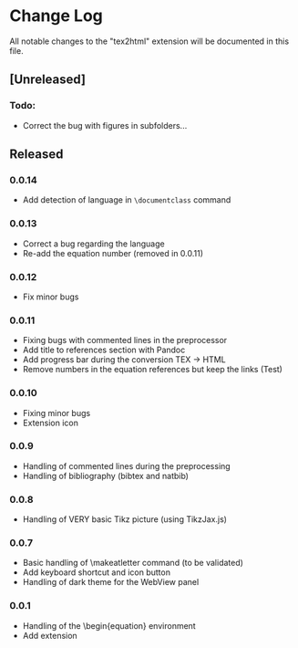 # Change Log

All notable changes to the "tex2html" extension will be documented in this file.

## [Unreleased]

### Todo:

- Correct the bug with figures in subfolders...

## Released

### 0.0.14

- Add detection of language in `\documentclass` command

### 0.0.13

- Correct a bug regarding the language
- Re-add the equation number (removed in 0.0.11)

### 0.0.12

- Fix minor bugs

### 0.0.11

- Fixing bugs with commented lines in the preprocessor
- Add title to references section with Pandoc
- Add progress bar during the conversion TEX -> HTML
- Remove numbers in the equation references but keep the links (Test)

### 0.0.10

- Fixing minor bugs
- Extension icon

### 0.0.9

- Handling of commented lines during the preprocessing
- Handling of bibliography (bibtex and natbib)

### 0.0.8

- Handling of VERY basic Tikz picture (using TikzJax.js)

### 0.0.7

- Basic handling of \makeatletter command (to be validated)
- Add keyboard shortcut and icon button
- Handling of dark theme for the WebView panel

### 0.0.1

- Handling of the \begin{equation} environment
- Add extension